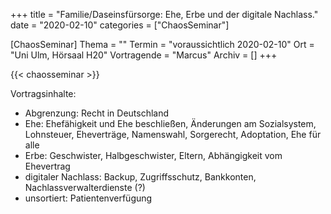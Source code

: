 +++
title = "Familie/Daseinsfürsorge: Ehe, Erbe und der digitale Nachlass."
date = "2020-02-10"
categories = ["ChaosSeminar"]

[ChaosSeminar]
Thema = ""
Termin = "voraussichtlich 2020-02-10"
Ort = "Uni Ulm, Hörsaal H20"
Vortragende = "Marcus"
Archiv = []
+++

{{< chaosseminar >}}

Vortragsinhalte:

- Abgrenzung: Recht in Deutschland
- Ehe: Ehefähigkeit und Ehe beschließen, Änderungen am Sozialsystem, Lohnsteuer, Eheverträge, Namenswahl, Sorgerecht, Adoptation, Ehe für alle
- Erbe: Geschwister, Halbgeschwister, Eltern, Abhängigkeit vom Ehevertrag
- digitaler Nachlass: Backup, Zugriffsschutz, Bankkonten, Nachlassverwalterdienste (?)
- unsortiert: Patientenverfügung

